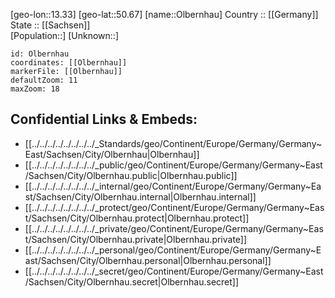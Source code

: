 ﻿---
location: [50.67,13.33] 
mapzoom: [7,12] 
mapmarker: city 
type: City
tags:
- geo/City


SpocWebEntityId: 33084
isDeleted: false
confidential: public

---
[geo-lon::13.33] 
[geo-lat::50.67] 
[name::Olbernhau] 
Country :: [[Germany]]  
State :: [[Sachsen]]  
[Population::] 
[Unknown::] 


```leaflet
id: Olbernhau
coordinates: [[Olbernhau]] 
markerFile: [[Olbernhau]] 
defaultZoom: 11 
maxZoom: 18
```


## Confidential Links & Embeds: 
- [[../../../../../../../../_Standards/geo/Continent/Europe/Germany/Germany~East/Sachsen/City/Olbernhau|Olbernhau]] 
- [[../../../../../../../../_public/geo/Continent/Europe/Germany/Germany~East/Sachsen/City/Olbernhau.public|Olbernhau.public]] 
- [[../../../../../../../../_internal/geo/Continent/Europe/Germany/Germany~East/Sachsen/City/Olbernhau.internal|Olbernhau.internal]] 
- [[../../../../../../../../_protect/geo/Continent/Europe/Germany/Germany~East/Sachsen/City/Olbernhau.protect|Olbernhau.protect]] 
- [[../../../../../../../../_private/geo/Continent/Europe/Germany/Germany~East/Sachsen/City/Olbernhau.private|Olbernhau.private]] 
- [[../../../../../../../../_personal/geo/Continent/Europe/Germany/Germany~East/Sachsen/City/Olbernhau.personal|Olbernhau.personal]] 
- [[../../../../../../../../_secret/geo/Continent/Europe/Germany/Germany~East/Sachsen/City/Olbernhau.secret|Olbernhau.secret]] 
